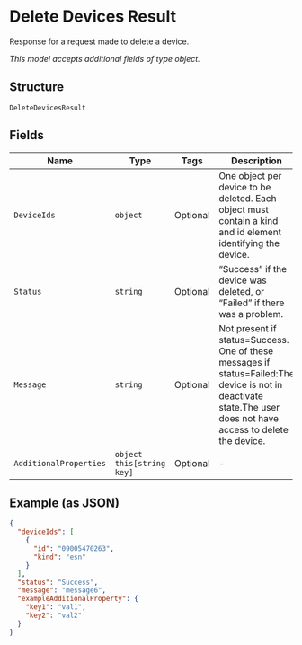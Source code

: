 
# Delete Devices Result

Response for a request made to delete a device.

*This model accepts additional fields of type object.*

## Structure

`DeleteDevicesResult`

## Fields

| Name | Type | Tags | Description |
|  --- | --- | --- | --- |
| `DeviceIds` | `object` | Optional | One object per device to be deleted. Each object must contain a kind and id element identifying the device. |
| `Status` | `string` | Optional | “Success” if the device was deleted, or “Failed” if there was a problem. |
| `Message` | `string` | Optional | Not present if status=Success. One of these messages if status=Failed:The device is not in deactivate state.The user does not have access to delete the device. |
| `AdditionalProperties` | `object this[string key]` | Optional | - |

## Example (as JSON)

```json
{
  "deviceIds": [
    {
      "id": "09005470263",
      "kind": "esn"
    }
  ],
  "status": "Success",
  "message": "message6",
  "exampleAdditionalProperty": {
    "key1": "val1",
    "key2": "val2"
  }
}
```

